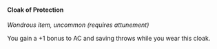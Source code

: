 #### Cloak of Protection

*Wondrous item, uncommon (requires attunement)*

You gain a +1 bonus to AC and saving throws while you wear this cloak.
